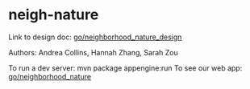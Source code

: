 # neigh-nature

Link to design doc: [go/neighborhood_nature_design](https://docs.google.com/document/d/1BnRnIR6EMvhhJG4jlYIN1QwnX7rDls_Fsa_Vs0WV-bc/edit)

Authors: Andrea Collins, Hannah Zhang, Sarah Zou

To run a dev server: mvn package appengine:run
To see our web app: [go/neighborhood_nature](https://neighborhood-nature.appspot.com/)
